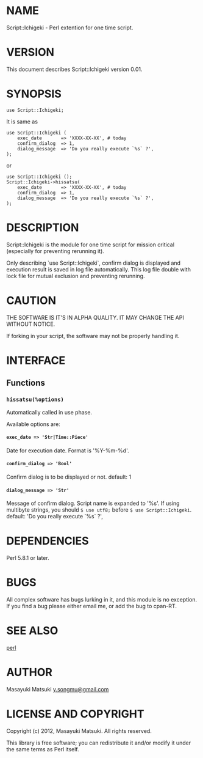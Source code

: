 # NAME

Script::Ichigeki - Perl extention for one time script.

# VERSION

This document describes Script::Ichigeki version 0.01.

# SYNOPSIS

    use Script::Ichigeki;

It is same as

    use Script::Ichigeki (
        exec_date       => 'XXXX-XX-XX', # today
        confirm_dialog  => 1,
        dialog_message  => 'Do you really execute `%s` ?',
    );

or

    use Script::Ichigeki ();
    Script::Ichigeki->hissatsu(
        exec_date       => 'XXXX-XX-XX', # today
        confirm_dialog  => 1,
        dialog_message  => 'Do you really execute `%s` ?',
    );

# DESCRIPTION

Script::Ichigeki is the module for one time script for mission critical
(especially for preventing rerunning it).

Only describing \`use Script::Ichigeki\`, confirm dialog is displayed and execution result
is saved in log file automatically. This log file double with lock file for mutual exclusion
and preventing rerunning.

# CAUTION

THE SOFTWARE IS IT'S IN ALPHA QUALITY. IT MAY CHANGE THE API WITHOUT NOTICE.

If forking in your script, the software may not be properly handling it.

# INTERFACE

## Functions

### `hissatsu(%options)`

Automatically called in use phase.

Available options are:

#### `exec_date => 'Str|Time::Piece'`

Date for execution date. Format is '%Y-%m-%d'.

#### `confirm_dialog => 'Bool'`

Confirm dialog is to be displayed or not.
default: 1

#### `dialog_message => 'Str'`

Message of confirm dialog.
Script name is expanded to '%s'.
If using multibyte strings, you should `$ use utf8;` before `$ use Script::Ichigeki`.
default: 'Do you really execute \`%s\` ?',

# DEPENDENCIES

Perl 5.8.1 or later.

# BUGS

All complex software has bugs lurking in it, and this module is no
exception. If you find a bug please either email me, or add the bug
to cpan-RT.

# SEE ALSO

[perl](http://search.cpan.org/perldoc?perl)

# AUTHOR

Masayuki Matsuki <y.songmu@gmail.com>

# LICENSE AND COPYRIGHT

Copyright (c) 2012, Masayuki Matsuki. All rights reserved.

This library is free software; you can redistribute it and/or modify
it under the same terms as Perl itself.
